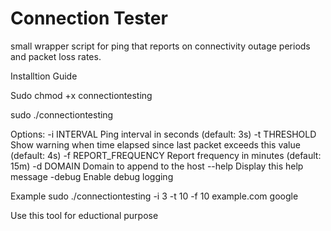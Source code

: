 # Connection Tester 
 
 small wrapper script for ping that reports on connectivity outage periods and packet loss rates.

 Installtion Guide 
 
  Sudo chmod +x connectiontesting
  
  sudo ./connectiontesting

  Options:
  -i INTERVAL          Ping interval in seconds (default: 3s)
  -t THRESHOLD         Show warning when time elapsed since last packet exceeds this value (default: 4s)
  -f REPORT_FREQUENCY  Report frequency in minutes (default: 15m)
  -d DOMAIN            Domain to append to the host
  --help               Display this help message
  -debug               Enable debug logging


  Example 
  sudo ./connectiontesting -i 3 -t 10 -f 10 example.com  google


  Use this  tool for eductional purpose  


                                               
